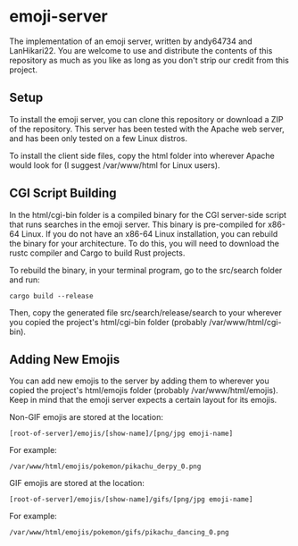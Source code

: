 # emoji-server
The implementation of an emoji server, written by andy64734 and LanHikari22. You are welcome to use and distribute the contents of this repository as much as you like as long as you don't strip our credit from this project.

## Setup
To install the emoji server, you can clone this repository or download a ZIP of the repository. This server has been tested with the Apache web server, and has been only tested on a few Linux distros.

To install the client side files, copy the html folder into wherever Apache would look for (I suggest /var/www/html for Linux users).

## CGI Script Building
In the html/cgi-bin folder is a compiled binary for the CGI server-side script that runs searches in the emoji server. This binary is pre-compiled for x86-64 Linux. If you do not have an x86-64 Linux installation, you can rebuild the binary for your architecture. To do this, you will need to download the rustc compiler and Cargo to build Rust projects.

To rebuild the binary, in your terminal program, go to the src/search folder and run:
```
cargo build --release
```

Then, copy the generated file src/search/release/search to your wherever you copied the project's html/cgi-bin folder (probably /var/www/html/cgi-bin).

## Adding New Emojis
You can add new emojis to the server by adding them to wherever you copied the project's html/emojis folder (probably /var/www/html/emojis). Keep in mind that the emoji server expects a certain layout for its emojis.

Non-GIF emojis are stored at the location:
```
[root-of-server]/emojis/[show-name]/[png/jpg emoji-name]
```
For example:
```
/var/www/html/emojis/pokemon/pikachu_derpy_0.png
```

GIF emojis are stored at the location:
```
[root-of-server]/emojis/[show-name]/gifs/[png/jpg emoji-name]
```
For example:
```
/var/www/html/emojis/pokemon/gifs/pikachu_dancing_0.png
```
